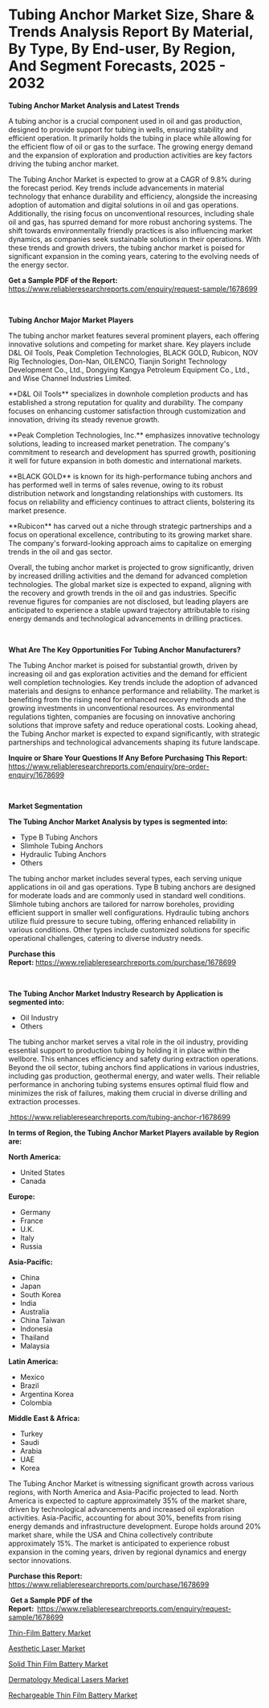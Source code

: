 <p><h1>Tubing Anchor Market Size, Share & Trends Analysis Report By Material, By Type, By End-user, By Region, And Segment Forecasts, 2025 - 2032</h1></p><p><strong>Tubing Anchor Market Analysis and Latest Trends</strong></p>
<p><p>A tubing anchor is a crucial component used in oil and gas production, designed to provide support for tubing in wells, ensuring stability and efficient operation. It primarily holds the tubing in place while allowing for the efficient flow of oil or gas to the surface. The growing energy demand and the expansion of exploration and production activities are key factors driving the tubing anchor market.</p><p>The Tubing Anchor Market is expected to grow at a CAGR of 9.8% during the forecast period. Key trends include advancements in material technology that enhance durability and efficiency, alongside the increasing adoption of automation and digital solutions in oil and gas operations. Additionally, the rising focus on unconventional resources, including shale oil and gas, has spurred demand for more robust anchoring systems. The shift towards environmentally friendly practices is also influencing market dynamics, as companies seek sustainable solutions in their operations. With these trends and growth drivers, the tubing anchor market is poised for significant expansion in the coming years, catering to the evolving needs of the energy sector.</p></p>
<p><strong>Get a Sample PDF of the Report:&nbsp;</strong> <a href="https://www.reliableresearchreports.com/enquiry/request-sample/1678699?utm_campaign=24&utm_medium=2&utm_source=Github&utm_content=ia&utm_term=24032025&utm_id=tubing-anchor">https://www.reliableresearchreports.com/enquiry/request-sample/1678699</a></p>
<p>&nbsp;</p>
<p><strong>Tubing Anchor Major Market Players</strong></p>
<p><p>The tubing anchor market features several prominent players, each offering innovative solutions and competing for market share. Key players include D&L Oil Tools, Peak Completion Technologies, BLACK GOLD, Rubicon, NOV Rig Technologies, Don-Nan, OILENCO, Tianjin Soright Technology Development Co., Ltd., Dongying Kangya Petroleum Equipment Co., Ltd., and Wise Channel Industries Limited.</p><p>**D&L Oil Tools** specializes in downhole completion products and has established a strong reputation for quality and durability. The company focuses on enhancing customer satisfaction through customization and innovation, driving its steady revenue growth. </p><p>**Peak Completion Technologies, Inc.** emphasizes innovative technology solutions, leading to increased market penetration. The company's commitment to research and development has spurred growth, positioning it well for future expansion in both domestic and international markets.</p><p>**BLACK GOLD** is known for its high-performance tubing anchors and has performed well in terms of sales revenue, owing to its robust distribution network and longstanding relationships with customers. Its focus on reliability and efficiency continues to attract clients, bolstering its market presence.</p><p>**Rubicon** has carved out a niche through strategic partnerships and a focus on operational excellence, contributing to its growing market share. The company's forward-looking approach aims to capitalize on emerging trends in the oil and gas sector.</p><p>Overall, the tubing anchor market is projected to grow significantly, driven by increased drilling activities and the demand for advanced completion technologies. The global market size is expected to expand, aligning with the recovery and growth trends in the oil and gas industries. Specific revenue figures for companies are not disclosed, but leading players are anticipated to experience a stable upward trajectory attributable to rising energy demands and technological advancements in drilling practices.</p></p>
<p>&nbsp;</p>
<p><strong>What Are The Key Opportunities For Tubing Anchor Manufacturers?</strong></p>
<p><p>The Tubing Anchor market is poised for substantial growth, driven by increasing oil and gas exploration activities and the demand for efficient well completion technologies. Key trends include the adoption of advanced materials and designs to enhance performance and reliability. The market is benefiting from the rising need for enhanced recovery methods and the growing investments in unconventional resources. As environmental regulations tighten, companies are focusing on innovative anchoring solutions that improve safety and reduce operational costs. Looking ahead, the Tubing Anchor market is expected to expand significantly, with strategic partnerships and technological advancements shaping its future landscape.</p></p>
<p><strong>Inquire or Share Your Questions If Any Before Purchasing This Report:</strong> <a href="https://www.reliableresearchreports.com/enquiry/pre-order-enquiry/1678699?utm_campaign=24&utm_medium=2&utm_source=Github&utm_content=ia&utm_term=24032025&utm_id=tubing-anchor">https://www.reliableresearchreports.com/enquiry/pre-order-enquiry/1678699</a></p>
<p>&nbsp;</p>
<p><strong>Market Segmentation</strong></p>
<p><strong>The Tubing Anchor Market Analysis by types is segmented into:</strong></p>
<p><ul><li>Type B Tubing Anchors</li><li>Slimhole Tubing Anchors</li><li>Hydraulic Tubing Anchors</li><li>Others</li></ul></p>
<p><p>The tubing anchor market includes several types, each serving unique applications in oil and gas operations. Type B tubing anchors are designed for moderate loads and are commonly used in standard well conditions. Slimhole tubing anchors are tailored for narrow boreholes, providing efficient support in smaller well configurations. Hydraulic tubing anchors utilize fluid pressure to secure tubing, offering enhanced reliability in various conditions. Other types include customized solutions for specific operational challenges, catering to diverse industry needs.</p></p>
<p><strong>Purchase this Report:&nbsp;</strong><a href="https://www.reliableresearchreports.com/purchase/1678699?utm_campaign=24&utm_medium=2&utm_source=Github&utm_content=ia&utm_term=24032025&utm_id=tubing-anchor">https://www.reliableresearchreports.com/purchase/1678699</a></p>
<p>&nbsp;</p>
<p><strong>The Tubing Anchor Market Industry Research by Application is segmented into:</strong></p>
<p><ul><li>Oil Industry</li><li>Others</li></ul></p>
<p><p>The tubing anchor market serves a vital role in the oil industry, providing essential support to production tubing by holding it in place within the wellbore. This enhances efficiency and safety during extraction operations. Beyond the oil sector, tubing anchors find applications in various industries, including gas production, geothermal energy, and water wells. Their reliable performance in anchoring tubing systems ensures optimal fluid flow and minimizes the risk of failures, making them crucial in diverse drilling and extraction processes.</p></p>
<p><a href="https://www.reliableresearchreports.com/tubing-anchor-r1678699?utm_campaign=24&utm_medium=2&utm_source=Github&utm_content=ia&utm_term=24032025&utm_id=tubing-anchor">&nbsp;https://www.reliableresearchreports.com/tubing-anchor-r1678699</a></p>
<p><strong>In terms of Region, the Tubing Anchor Market Players available by Region are:</strong></p>
<p>
    <p> <strong> North America: </strong>
        <ul>
            <li>United States</li>
            <li>Canada</li>
        </ul>
        </p> 
    <p> <strong> Europe: </strong>
        <ul>
            <li>Germany</li>
            <li>France</li>
            <li>U.K.</li>
            <li>Italy</li>
            <li>Russia</li>
        </ul>
        </p> 
    <p> <strong> Asia-Pacific: </strong>
        <ul>
            <li>China</li>
            <li>Japan</li>
            <li>South Korea</li>
            <li>India</li>
            <li>Australia</li>
            <li>China Taiwan</li>
            <li>Indonesia</li>
            <li>Thailand</li>
            <li>Malaysia</li>
        </ul>
        </p> 
    <p> <strong> Latin America: </strong>
        <ul>
            <li>Mexico</li>
            <li>Brazil</li>
            <li>Argentina Korea</li>
            <li>Colombia</li>
        </ul>
        </p> 
    <p> <strong> Middle East & Africa: </strong>
        <ul>
            <li>Turkey</li>
            <li>Saudi</li>
            <li>Arabia</li>
            <li>UAE</li>
            <li>Korea</li>
        </ul>
    </p>
    </p>
<p><p>The Tubing Anchor Market is witnessing significant growth across various regions, with North America and Asia-Pacific projected to lead. North America is expected to capture approximately 35% of the market share, driven by technological advancements and increased oil exploration activities. Asia-Pacific, accounting for about 30%, benefits from rising energy demands and infrastructure development. Europe holds around 20% market share, while the USA and China collectively contribute approximately 15%. The market is anticipated to experience robust expansion in the coming years, driven by regional dynamics and energy sector innovations.</p></p>
<p><strong>Purchase this Report: </strong><a href="https://www.reliableresearchreports.com/purchase/1678699?utm_campaign=24&utm_medium=2&utm_source=Github&utm_content=ia&utm_term=24032025&utm_id=tubing-anchor">https://www.reliableresearchreports.com/purchase/1678699</a></p>
<p>&nbsp;<strong>Get a Sample PDF of the Report:&nbsp;&nbsp;</strong><a href="https://www.reliableresearchreports.com/enquiry/request-sample/1678699?utm_campaign=24&utm_medium=2&utm_source=Github&utm_content=ia&utm_term=24032025&utm_id=tubing-anchor">https://www.reliableresearchreports.com/enquiry/request-sample/1678699</a></p>
<p><strong></strong></p>
<p><p><a href="https://github.com/oeungcolesh0/Market-Research-Report-List-1/blob/main/thin-film-battery-market.md?utm_campaign=24&utm_medium=2&utm_source=Github&utm_content=ia&utm_term=24032025&utm_id=tubing-anchor">Thin-Film Battery Market</a></p><p><a href="https://github.com/amagloeaad54/Market-Research-Report-List-1/blob/main/aesthetic-laser-market.md?utm_campaign=24&utm_medium=2&utm_source=Github&utm_content=ia&utm_term=24032025&utm_id=tubing-anchor">Aesthetic Laser Market</a></p><p><a href="https://github.com/neiridionna/Market-Research-Report-List-1/blob/main/solid-thin-film-battery-market.md?utm_campaign=24&utm_medium=2&utm_source=Github&utm_content=ia&utm_term=24032025&utm_id=tubing-anchor">Solid Thin Film Battery Market</a></p><p><a href="https://github.com/porstgowinjq/Market-Research-Report-List-1/blob/main/dermatology-medical-lasers-market.md?utm_campaign=24&utm_medium=2&utm_source=Github&utm_content=ia&utm_term=24032025&utm_id=tubing-anchor">Dermatology Medical Lasers Market</a></p><p><a href="https://github.com/ximensbisade/Market-Research-Report-List-1/blob/main/rechargeable-thin-film-battery-market.md?utm_campaign=24&utm_medium=2&utm_source=Github&utm_content=ia&utm_term=24032025&utm_id=tubing-anchor">Rechargeable Thin Film Battery Market</a></p></p>